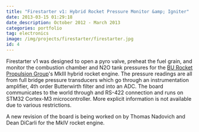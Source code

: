 ```yaml
---
title: "Firestarter v1: Hybrid Rocket Pressure Monitor &amp; Igniter"
date: 2013-03-15 01:29:18
date_description: October 2012 - March 2013
categories: portfolio
tag: electronics
image: /img/projects/firestarter/firestarter.jpg
id: 4
---
```


Firestarter v1 was designed to open a pyro valve, preheat the fuel grain, and monitor the combustion chamber and N2O tank pressures for the <a href="http://www.burocket.org/">BU Rocket Propulsion Group</a>'s MkIII hybrid rocket engine. The pressure readings are all from full bridge pressure transducers which go through an instrumentation amplifier, 4th order Butterwirth filter and into an ADC. The board communicates to the world through and RS-422 connection and runs on STM32 Cortex-M3 microcontroller. More explicit information is not available due to various restrictions.

A new revision of the board is being worked on by Thomas Nadovich and Dean DiCarli for the MkIV rocket engine.

